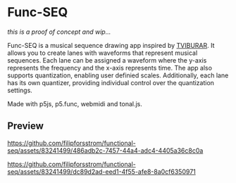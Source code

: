 # Func-SEQ

*this is a proof of concept and wip...*

Func-SEQ is a musical sequence drawing app inspired by [TVIBURAR](https://github.com/linusschrab/tviburar). It allows you to create lanes with waveforms that represent musical sequences. Each lane can be assigned a waveform where the y-axis represents the frequency and the x-axis represents time. The app also supports quantization, enabling user definied scales. Additionally, each lane has its own quantizer, providing individual control over the quantization settings.

Made with p5js, p5.func, webmidi and tonal.js.

## Preview

https://github.com/filipforsstrom/functional-seq/assets/83241499/486adb2c-7457-44a4-adc4-4405a36c8c0a

https://github.com/filipforsstrom/functional-seq/assets/83241499/dc89d2ad-eed1-4f55-afe8-8a0cf6350971
